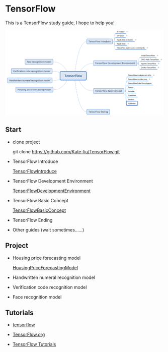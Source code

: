 # TensorFlow
This is a TensorFlow study guide, I hope to help you!

![Outline](TensorFlowOutline.PNG)


## Start

- clone project

    
    git clone https://github.com/Kate-liu/TensorFlow.git


- TensorFlow Introduce

    [TensorFlowIntroduce](./TensorFlowIntroduce/README.md)


- TensorFlow Development Environment

    [TensorFlowDevelopmentEnvironment](./TensorFlowDevelopmentEnvironment/README.md)
    
    
- TensorFlow Basic Concept

    [TensorFlowBasicConcept](./TensorFlowBasicConcept/README.md)


- TensorFlow Ending

    []()

- Other guides (wait sometimes......)



## Project

- Housing price forecasting model

    [HousingPriceForecastingModel](./HousingPriceForecastingModel/README.md)
    
    
- Handwritten numeral recognition model

    []()
    
- Verification code recognition model

    []()
    
- Face recognition model

    []()
    




## Tutorials

- [tensorflow](https://github.com/tensorflow/tensorflow)

- [TensorFlow.org](https://www.tensorflow.org/)

- [TensorFlow Tutorials](https://www.tensorflow.org/tutorials/)







